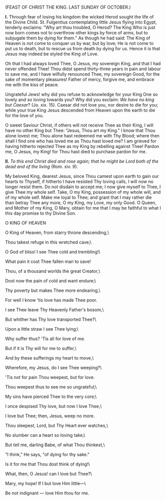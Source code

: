 
(FEAST OF CHRIST THE KING. LAST SUNDAY OF OCTOBER.)

**I\.** Through fear of losing his kingdom the wicked Herod sought the life of the Divine Child. St. Fulgentius contemplating little Jesus flying into Egypt, tenderly exclaims: \"Why art thou troubled, O Herod? The King Who is just now born comes not to overthrow other kings by force of arms, but to subjugate them by dying for them.\" As though he had said: The King of Heaven is not come to conquer us by war, but by love; He is not come to put us to death, but to rescue us from death by dying for us. Hence it is that Jesus may indeed be styled the King of Love.

Oh that I had always loved Thee, O Jesus, my sovereign King, and that I had never offended Thee! Thou didst spend thirty-three years in pain and labour to save me, and I have wilfully renounced Thee, my sovereign Good, for the sake of momentary pleasures! Father of mercy, forgive me, and embrace me with the kiss of peace.

Ungrateful Jews! why did you refuse to acknowledge for your King One so lovely and so loving towards you? Why did you exclaim: *We have no king but Caesar*? (Jo. xix. 15). Caesar did not love you, nor desire to die for you; while your true King Jesus descended from Heaven upon the earth to die for the love of you.

O sweet Saviour Christ, if others will not receive Thee as their King, I will have no other King but Thee: \"Jesus, Thou art my King.\" I know that Thou alone lovest me; Thou alone hast redeemed me with Thy Blood; where then shall I find one who has loved me as Thou hast loved me? I am grieved for having hitherto rejected Thee as my King by rebelling against Thee! Pardon me, O Jesus, my King! for Thou hast died to purchase pardon for me.

**II\.** *To this end Christ died and rose again; that he might be Lord both of the dead and of the living* (Rom. xiv. 9).

My beloved King, dearest Jesus, since Thou camest upon earth to gain our hearts to Thyself, if hitherto I have resisted Thy loving calls, I will now no longer resist them. Do not disdain to accept me; I now give myself to Thee, I give Thee my whole self. Take, O my King, possession of my whole will, and of my whole self. Make me loyal to Thee; and grant that I may rather die than betray Thee any more, O my King, my Love, my only Good. O Queen, and Mother of my King, O Mary, obtain for me that I may be faithful to what I this day promise to thy Divine Son.

O KING OF HEAVEN

O King of Heaven, from starry throne descending,\

Thou takest refuge in this wretched cave;\

O God of bliss! I see Thee cold and trembling!\

What pain it cost Thee fallen man to save!

Thou, of a thousand worlds the great Creator,\

Dost now the pain of cold and want endure;\

Thy poverty but makes Thee more endearing,\

For well I know \'tis love has made Thee poor.

I see Thee leave Thy Heavenly Father\'s bosom,\

But whither has Thy love transported Thee?\

Upon a little straw I see Thee lying;\

Why suffer thus? \'Tis all for love of me.

But if it is Thy will for me to suffer,\

And by these sufferings my heart to move,\

Wherefore, my Jesus, do I see Thee weeping?\

\'Tis not for pain Thou weepest, but for love.

Thou weepest thus to see me so ungrateful;\

My sins have pierced Thee to the very core;\

I once despised Thy love, but now I love Thee,\

I love but Thee; then, Jesus, weep no more.

Thou sleepest, Lord, but Thy Heart ever watches,\

No slumber can a heart so loving take;\

But tell me, darling Babe, of what Thou thinkest,\

\"I think,\" He says, \"of dying for thy sake.\"

Is it for me that Thou dost think of dying!\

What, then, O Jesus! can I love but Thee?\

Mary, my hope! If I but love Him little—\

Be not indignant — love Him thou for me.

